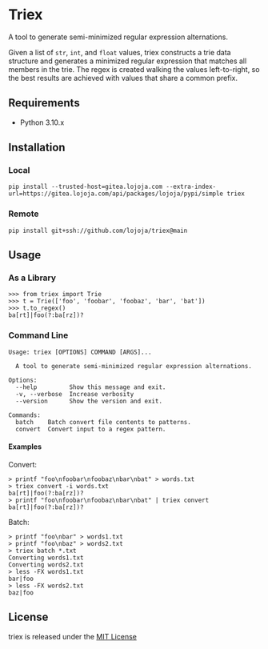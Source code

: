# Triex

A tool to generate semi-minimized regular expression alternations.

Given a list of `str`, `int`, and `float` values, triex constructs a trie data structure and generates a minimized regular expression that matches all members in the trie. The regex is created walking the values left-to-right, so the best results are achieved with values that share a common prefix.


## Requirements

* Python 3.10.x


## Installation

### Local

```
pip install --trusted-host=gitea.lojoja.com --extra-index-url=https://gitea.lojoja.com/api/packages/lojoja/pypi/simple triex
```

### Remote

```
pip install git+ssh://github.com/lojoja/triex@main
```


## Usage

### As a Library

```
>>> from triex import Trie
>>> t = Trie(['foo', 'foobar', 'foobaz', 'bar', 'bat'])
>>> t.to_regex()
ba[rt]|foo(?:ba[rz])?
```

### Command Line

```
Usage: triex [OPTIONS] COMMAND [ARGS]...

  A tool to generate semi-minimized regular expression alternations.

Options:
  --help         Show this message and exit.
  -v, --verbose  Increase verbosity
  --version      Show the version and exit.

Commands:
  batch    Batch convert file contents to patterns.
  convert  Convert input to a regex pattern.
```

#### Examples

Convert:

```
> printf "foo\nfoobar\nfoobaz\nbar\nbat" > words.txt
> triex convert -i words.txt
ba[rt]|foo(?:ba[rz])?
> printf "foo\nfoobar\nfoobaz\nbar\nbat" | triex convert
ba[rt]|foo(?:ba[rz])?
```

Batch:

```
> printf "foo\nbar" > words1.txt
> printf "foo\nbaz" > words2.txt
> triex batch *.txt
Converting words1.txt
Converting words2.txt
> less -FX words1.txt
bar|foo
> less -FX words2.txt
baz|foo
```

## License

triex is released under the [MIT License](./LICENSE)
